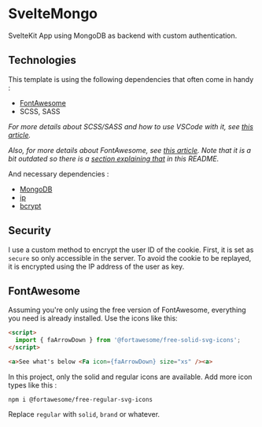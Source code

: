 # SvelteMongo

SvelteKit App using MongoDB as backend with custom authentication.

## Technologies

This template is using the following dependencies that often come in handy :

- [FontAwesome](https://www.npmjs.com/package/svelte-fa)
- SCSS, SASS

_For more details about SCSS/SASS and how to use VSCode with it, see [this article](https://daveceddia.com/svelte-with-sass-in-vscode/)._

_Also, for more details about FontAwesome, see [this article](https://cweili.github.io/svelte-fa/). Note that it is a bit outdated so there is a [section explaining that](#fontawesome) in this README._

And necessary dependencies :

- [MongoDB](https://www.npmjs.com/package/mongodb)
- [ip](https://www.npmjs.com/package/ip) 
- [bcrypt](https://www.npmjs.com/package/bcrypt)

## Security

I use a custom method to encrypt the user ID of the cookie. First, it is set as `secure` so only accessible in the server. To avoid the cookie to be replayed, it is encrypted using the IP address of the user as key.

## FontAwesome

Assuming you're only using the free version of FontAwesome, everything you need is already installed. Use the icons like this:

```html
<script>
  import { faArrowDown } from '@fortawesome/free-solid-svg-icons';
</script>

<a>See what's below <Fa icon={faArrowDown} size="xs" /><a>
```

In this project, only the solid and regular icons are available. Add more icon types like this :

```
npm i @fortawesome/free-regular-svg-icons
```

Replace `regular` with `solid`, `brand` or whatever.